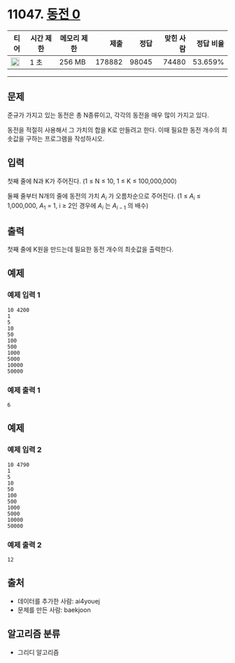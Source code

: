 # 11047. [동전 0](https://www.acmicpc.net/problem/11047)

| 티어                                                                 | 시간 제한 | 메모리 제한 |   제출 |  정답 | 맞힌 사람 | 정답 비율 |
| -------------------------------------------------------------------- | --------- | ----------- | -----: | ----: | --------: | --------: |
| <img src="https://static.solved.ac/tier_small/7.svg" width="20px" /> | 1 초      | 256 MB      | 178882 | 98045 |     74480 |   53.659% |

---

## 문제

준규가 가지고 있는 동전은 총 N종류이고, 각각의 동전을 매우 많이 가지고 있다.

동전을 적절히 사용해서 그 가치의 합을 K로 만들려고 한다. 이때 필요한 동전 개수의 최솟값을 구하는 프로그램을 작성하시오.

## 입력

첫째 줄에 N과 K가 주어진다. (1 ≤ N ≤ 10, 1 ≤ K ≤ 100,000,000)

둘째 줄부터 N개의 줄에 동전의 가치 $A_{i}$
가 오름차순으로 주어진다. (1 ≤ $A_{i}$
≤ 1,000,000, $A_{1}$ = 1, i ≥ 2인 경우에 $A_{i}$
는 $A_{i-1}$
의 배수)

## 출력

첫째 줄에 K원을 만드는데 필요한 동전 개수의 최솟값을 출력한다.

## 예제

### 예제 입력 1

```
10 4200
1
5
10
50
100
500
1000
5000
10000
50000
```

### 예제 출력 1

```
6
```

## 예제

### 예제 입력 2

```
10 4790
1
5
10
50
100
500
1000
5000
10000
50000
```

### 예제 출력 2

```
12
```

## 출처

- 데이터를 추가한 사람: ai4youej
- 문제를 만든 사람: baekjoon

## 알고리즘 분류

- 그리디 알고리즘
